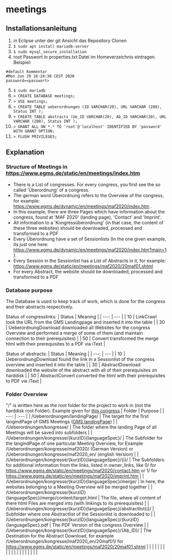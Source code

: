 # meetings

## Installationsanleitung

1. in Eclipse unter der git Ansicht das Repository Clonen
2. `$ sudo apt install mariadb-server`
3. `$ sudo mysql_secure_installation`
4. root Passwort in properties.txt Datei im Homeverzeichnis eintragen.
Beispiel:
```
#default Kommentar
#Mon Jun 29 16:24:30 CEST 2020
password=<passwort>
```
5. `$ sudo mariadb`
6. `> CREATE DATABASE meetings;`
7. `> USE meetings;`
8. `> CREATE TABLE ueberordnungen (ID VARCHAR(20), URL VARCHAR (200), Status INT );`
9. `> CREATE TABLE abstracts (Ue_ID VARCHAR(20), Ab_ID VARCHAR(20), URL VARCHAR (200), Status INT );`
10. `> GRANT ALL ON *.* TO 'root'@'localhost' IDENTIFIED BY 'password' WITH GRANT OPTION;`
11. `> FLUSH PRIVILEGES;`

## Explanation

### Structure of Meetings in https://www.egms.de/static/en/meetings/index.htm

* There is a List of congresses. For every congress, you first see the so called 'Überordnung' of a congress.
* The german word Überordnung refers to the Overview of the congress, for example: https://www.egms.de/dynamic/en/meetings/maf2020/index.htm .
* In this example, there are three Pages which have information about the congress, found at 'MAF 2020' (landing page), 'Contact' and 'Imprint'.
* All information to a 'Kongressüberordnung' (in that case, the content of these three websites) should be downloaded, processed and transformed to a PDF
* Every Überordnung have a set of Sessionlists (In the one given example, its just one here: https://www.egms.de/dynamic/en/meetings/maf2020/index.htm?main=1 ).
* Every Session in the Sessionlist has a List of Abstracts in it, for example: https://www.egms.de/static/en/meetings/maf2020/20maf01.shtml
* For every Abstract, the website should be downloaded, processed and transformed to a PDF

### Database purpose

The Database is used to keep track of work, which is done for the congress and their abstracts respectively.

Status of congresslinks:
| Status | Meaning |
| ---: | --- |
| 10 | LinkCrawl took the URL from the GMS Landingpage and inserted it into the table |
| 30 | UeberordnungDownload downloaded all Websites for the congress Overview and performed a merge of some of them (and maintain connection to their prerequisites) |
| 50 | Convert transformed the merge html with their prerequisites to a PDF via iText |

Status of abstracts:
| Status | Meaning |
| ---: | --- |
| 10 | UeberordnungDownload found the link in a Sessionlist of the congress overview and inserted it into the table |
| 30 | AbstractDownload downloaded the website of the abstract with all of their prerequisites on harddisk  |
| 50 | AbstractConvert converted the html with their prerequisites to PDF vie iText |

### Folder Overview

"/" is written here as the root folder for the project to work in (not the harddisk root Folder). Example given for [this congress](https://www.egms.de/dynamic/en/meetings/maf2020/index.htm)
| Folder | Purpose |
| ---: | :--- |
| /Ueberordnungen/landingPage/ | The target for the first langindPage of GMS Meetings ([GMS landingPage](https://www.egms.de/static/en/meetings/index.htm)) |
| /Ueberordnungen/kongresse/ | The folder where the landing Page of all Meetings will be saved into subfolders |
| /Ueberordnungen/kongresse/{kurzID}{languageSpec}/ | The Subfolder for the langindPage of one particular Meeting Overview, for Example /Ueberordnungen/kongresse/maf2020/ (German Version) or /Ueberordnungen/kongresse/maf2020_en/ (english Version) |
| /Ueberordnungen/kongresse/{kurzID}{languageSpec}/{i}/ | The Subfolders for additional information from the links, listed in owner_links, like 0/ for https://www.egms.de/static/en/meetings/maf2020/contact.htm or 1/ for https://www.egms.de/static/en/meetings/maf2020/imprint.htm |
| /Ueberordnungen/kongresse/{kurzID}{languageSpec}/merge/ | In here, the websites belonging to a Meeting Overview will be merged together |
| /Ueberordnungen/kongresse/{kurzID}{languageSpec}/merge/content/target.html | The file, where all content of there html Files are merged into (with linkings to its prerequisites) |
| /Ueberordnungen/kongresse/{kurzID}{languageSpec}/abstractlist{i}/ | Subfolder where one Abstractlist of the Sessionlist is downloaded to |
| /Ueberordnungen/kongresse/{kurzID}{languageSpec}/{kurzID}{languageSpec}.pdf | The PDF Version of the congress Overview |
| /Ueberordnungen/kongresse/{kurzID}{languageSpec}/{Ab_ID}/ | The Destination for the Abstract Download, for example /Ueberordnungen/kongresse/maf2020_en/20maf01/ for https://www.egms.de/static/en/meetings/maf2020/20maf01.shtml |
|  |  |
|  |  |
|  |  |
|  |  |
|  |  |
|  |  |
